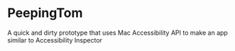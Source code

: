 # PeepingTom
A quick and dirty prototype that uses Mac Accessibility API to make an app similar to Accessibility Inspector
